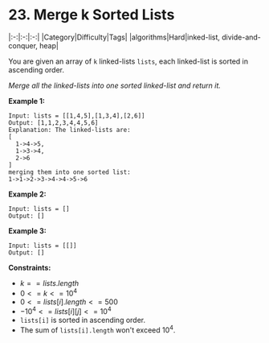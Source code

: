 # 23. Merge k Sorted Lists

|:-:|:-:|:-:|
|Category|Difficulty|Tags|
|algorithms|Hard|inked-list, divide-and-conquer, heap|

You are given an array of `k` linked-lists `lists`, each linked-list is sorted in ascending order.

*Merge all the linked-lists into one sorted linked-list and return it.*

 

**Example 1:**

``` text
Input: lists = [[1,4,5],[1,3,4],[2,6]]
Output: [1,1,2,3,4,4,5,6]
Explanation: The linked-lists are:
[
  1->4->5,
  1->3->4,
  2->6
]
merging them into one sorted list:
1->1->2->3->4->4->5->6
```

**Example 2:**

``` text
Input: lists = []
Output: []
```

**Example 3:**

``` text
Input: lists = [[]]
Output: []
```

**Constraints:**

+ $k == lists.length$
+ $0 <= k <= 10^4$
+ $0 <= lists[i].length <= 500$
+ $-10^4 <= lists[i][j] <= 10^4$
+ `lists[i]` is sorted in ascending order.
+ The sum of `lists[i].length` won't exceed $10^4$.
